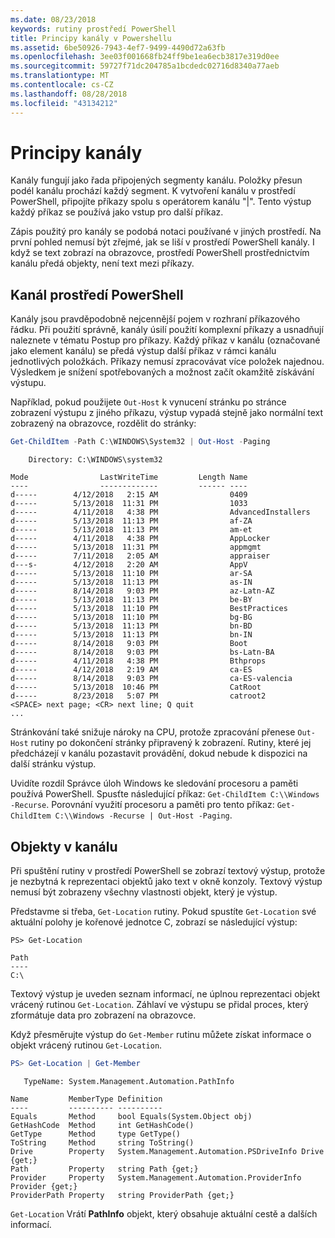 ```yaml
---
ms.date: 08/23/2018
keywords: rutiny prostředí PowerShell
title: Principy kanály v Powershellu
ms.assetid: 6be50926-7943-4ef7-9499-4490d72a63fb
ms.openlocfilehash: 3ee03f001668fb24ff9be1ea6ecb3817e319d0ee
ms.sourcegitcommit: 59727f71dc204785a1bcdedc02716d8340a77aeb
ms.translationtype: MT
ms.contentlocale: cs-CZ
ms.lasthandoff: 08/28/2018
ms.locfileid: "43134212"
---
```

# <a name="understanding-pipelines"></a>Principy kanály

Kanály fungují jako řada připojených segmenty kanálu. Položky přesun podél kanálu prochází každý segment. K vytvoření kanálu v prostředí PowerShell, připojíte příkazy spolu s operátorem kanálu "|". Tento výstup každý příkaz se používá jako vstup pro další příkaz.

Zápis použitý pro kanály se podobá notaci používané v jiných prostředí. Na první pohled nemusí být zřejmé, jak se liší v prostředí PowerShell kanály. I když se text zobrazí na obrazovce, prostředí PowerShell prostřednictvím kanálu předá objekty, není text mezi příkazy.

## <a name="the-powershell-pipeline"></a>Kanál prostředí PowerShell

Kanály jsou pravděpodobně nejcennější pojem v rozhraní příkazového řádku. Při použití správně, kanály úsilí použití komplexní příkazy a usnadňují naleznete v tématu Postup pro příkazy. Každý příkaz v kanálu (označované jako element kanálu) se předá výstup další příkaz v rámci kanálu jednotlivých položkách. Příkazy nemusí zpracovávat více položek najednou. Výsledkem je snížení spotřebovaných a možnost začít okamžitě získávání výstupu.

Například, pokud použijete `Out-Host` k vynucení stránku po stránce zobrazení výstupu z jiného příkazu, výstup vypadá stejně jako normální text zobrazený na obrazovce, rozdělit do stránky:

```powershell
Get-ChildItem -Path C:\WINDOWS\System32 | Out-Host -Paging
```

```Output
    Directory: C:\WINDOWS\system32

Mode                LastWriteTime         Length Name
----                -------------         ------ ----
d-----        4/12/2018   2:15 AM                0409
d-----        5/13/2018  11:31 PM                1033
d-----        4/11/2018   4:38 PM                AdvancedInstallers
d-----        5/13/2018  11:13 PM                af-ZA
d-----        5/13/2018  11:13 PM                am-et
d-----        4/11/2018   4:38 PM                AppLocker
d-----        5/13/2018  11:31 PM                appmgmt
d-----        7/11/2018   2:05 AM                appraiser
d---s-        4/12/2018   2:20 AM                AppV
d-----        5/13/2018  11:10 PM                ar-SA
d-----        5/13/2018  11:13 PM                as-IN
d-----        8/14/2018   9:03 PM                az-Latn-AZ
d-----        5/13/2018  11:13 PM                be-BY
d-----        5/13/2018  11:10 PM                BestPractices
d-----        5/13/2018  11:10 PM                bg-BG
d-----        5/13/2018  11:13 PM                bn-BD
d-----        5/13/2018  11:13 PM                bn-IN
d-----        8/14/2018   9:03 PM                Boot
d-----        8/14/2018   9:03 PM                bs-Latn-BA
d-----        4/11/2018   4:38 PM                Bthprops
d-----        4/12/2018   2:19 AM                ca-ES
d-----        8/14/2018   9:03 PM                ca-ES-valencia
d-----        5/13/2018  10:46 PM                CatRoot
d-----        8/23/2018   5:07 PM                catroot2
<SPACE> next page; <CR> next line; Q quit
...
```

Stránkování také snižuje nároky na CPU, protože zpracování přenese `Out-Host` rutiny po dokončení stránky připravený k zobrazení. Rutiny, které jej předcházejí v kanálu pozastavit provádění, dokud nebude k dispozici na další stránku výstup.

Uvidíte rozdíl Správce úloh Windows ke sledování procesoru a paměti používá PowerShell. Spusťte následující příkaz: `Get-ChildItem C:\\Windows -Recurse`. Porovnání využití procesoru a paměti pro tento příkaz: `Get-ChildItem C:\\Windows -Recurse | Out-Host -Paging`.

## <a name="objects-in-the-pipeline"></a>Objekty v kanálu

Při spuštění rutiny v prostředí PowerShell se zobrazí textový výstup, protože je nezbytná k reprezentaci objektů jako text v okně konzoly. Textový výstup nemusí být zobrazeny všechny vlastnosti objekt, který je výstup.

Představme si třeba, `Get-Location` rutiny. Pokud spustíte `Get-Location` své aktuální polohy je kořenové jednotce C, zobrazí se následující výstup:

```
PS> Get-Location

Path
----
C:\
```

Textový výstup je uveden seznam informací, ne úplnou reprezentaci objekt vrácený rutinou `Get-Location`. Záhlaví ve výstupu se přidal proces, který zformátuje data pro zobrazení na obrazovce.

Když přesměrujte výstup do `Get-Member` rutinu můžete získat informace o objekt vrácený rutinou `Get-Location`.

```powershell
PS> Get-Location | Get-Member
```

```Output
   TypeName: System.Management.Automation.PathInfo

Name         MemberType Definition
----         ---------- ----------
Equals       Method     bool Equals(System.Object obj)
GetHashCode  Method     int GetHashCode()
GetType      Method     type GetType()
ToString     Method     string ToString()
Drive        Property   System.Management.Automation.PSDriveInfo Drive {get;}
Path         Property   string Path {get;}
Provider     Property   System.Management.Automation.ProviderInfo Provider {get;}
ProviderPath Property   string ProviderPath {get;}
```

`Get-Location` Vrátí **PathInfo** objekt, který obsahuje aktuální cestě a dalších informací.
